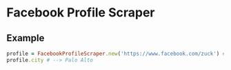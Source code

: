 # Facebook Profile Scraper


## Example
```ruby
profile = FacebookProfileScraper.new('https://www.facebook.com/zuck') # Download profile
profile.city # --> Palo Alto
```
